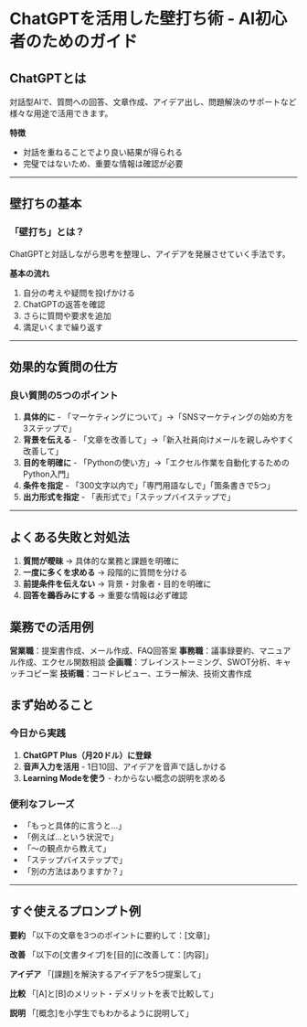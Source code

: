 # ChatGPTを活用した壁打ち術 - AI初心者のためのガイド

## ChatGPTとは
対話型AIで、質問への回答、文章作成、アイデア出し、問題解決のサポートなど様々な用途で活用できます。

**特徴**
- 対話を重ねることでより良い結果が得られる
- 完璧ではないため、重要な情報は確認が必要

---

## 壁打ちの基本

### 「壁打ち」とは？
ChatGPTと対話しながら思考を整理し、アイデアを発展させていく手法です。

**基本の流れ**
1. 自分の考えや疑問を投げかける
2. ChatGPTの返答を確認
3. さらに質問や要求を追加
4. 満足いくまで繰り返す

---

## 効果的な質問の仕方

### 良い質問の5つのポイント

1. **具体的に** - 「マーケティングについて」→「SNSマーケティングの始め方を3ステップで」
2. **背景を伝える** - 「文章を改善して」→「新入社員向けメールを親しみやすく改善して」
3. **目的を明確に** - 「Pythonの使い方」→「エクセル作業を自動化するためのPython入門」
4. **条件を指定** - 「300文字以内で」「専門用語なしで」「箇条書きで5つ」
5. **出力形式を指定** - 「表形式で」「ステップバイステップで」

---

## よくある失敗と対処法

1. **質問が曖昧** → 具体的な業務と課題を明確に
2. **一度に多くを求める** → 段階的に質問を分ける
3. **前提条件を伝えない** → 背景・対象者・目的を明確に
4. **回答を鵜呑みにする** → 重要な情報は必ず確認

## 業務での活用例

**営業職**：提案書作成、メール作成、FAQ回答案
**事務職**：議事録要約、マニュアル作成、エクセル関数相談
**企画職**：ブレインストーミング、SWOT分析、キャッチコピー案
**技術職**：コードレビュー、エラー解決、技術文書作成

## まず始めること

### 今日から実践
1. **ChatGPT Plus（月20ドル）に登録**
2. **音声入力を活用** - 1日10回、アイデアを音声で話しかける
3. **Learning Modeを使う** - わからない概念の説明を求める

### 便利なフレーズ
- 「もっと具体的に言うと...」
- 「例えば...という状況で」
- 「〜の観点から教えて」
- 「ステップバイステップで」
- 「別の方法はありますか？」

---

## すぐ使えるプロンプト例

**要約**
「以下の文章を3つのポイントに要約して：[文章]」

**改善**
「以下の[文書タイプ]を[目的]に改善して：[内容]」

**アイデア**
「[課題]を解決するアイデアを5つ提案して」

**比較**
「[A]と[B]のメリット・デメリットを表で比較して」

**説明**
「[概念]を小学生でもわかるように説明して」